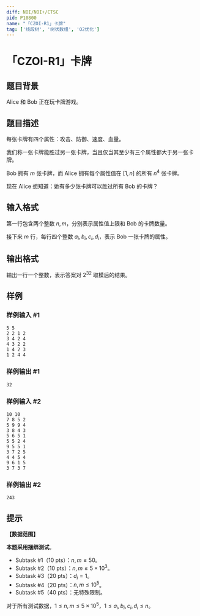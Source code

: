 ```yaml
---
diff: NOI/NOI+/CTSC
pid: P10800
name: "「CZOI-R1」卡牌"
tag: ['线段树', '树状数组', 'O2优化']
---
```

# 「CZOI-R1」卡牌
## 题目背景

Alice 和 Bob 正在玩卡牌游戏。

## 题目描述

每张卡牌有四个属性：攻击、防御、速度、血量。

我们称一张卡牌能胜过另一张卡牌，当且仅当其至少有三个属性都大于另一张卡牌。

Bob 拥有 $m$ 张卡牌，而 Alice 拥有每个属性值在 $[1, n]$ 的所有 $n^4$ 张卡牌。

现在 Alice 想知道：她有多少张卡牌可以胜过所有 Bob 的卡牌？
## 输入格式

第一行包含两个整数 $n, m$，分别表示属性值上限和 Bob 的卡牌数量。

接下来 $m$ 行，每行四个整数 $a_i, b_i, c_i, d_i$，表示 Bob 一张卡牌的属性。
## 输出格式

输出一行一个整数，表示答案对 $2^{32}$ 取模后的结果。
## 样例

### 样例输入 #1
```
5 5
2 2 1 2
3 4 2 4
4 3 2 2
1 4 2 3
1 2 4 4

```
### 样例输出 #1
```
32

```
### 样例输入 #2
```
10 10
7 8 5 2
5 9 9 4
3 8 4 3
5 6 5 1
5 5 2 4
9 5 5 1
3 7 2 5
4 4 5 4
9 6 1 5
3 7 3 7

```
### 样例输出 #2
```
243

```
## 提示

**【数据范围】**

**本题采用捆绑测试**。

- Subtask #1（$10\text{ pts}$）：$n, m \le 50$。
- Subtask #2（$10\text{ pts}$）：$n, m \le 5 \times 10^3$。
- Subtask #3（$20\text{ pts}$）：$d_i = 1$。
- Subtask #4（$20\text{ pts}$）：$n, m \le 10^5$。
- Subtask #5（$40\text{ pts}$）：无特殊限制。

对于所有测试数据，$1 \le n, m \le 5 \times 10^5$，$1 \le a_i, b_i, c_i, d_i \le n$。
